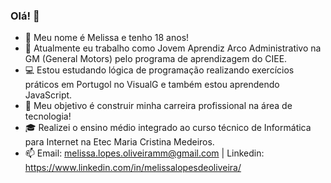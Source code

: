 ### Olá! 👋
- 👩 Meu nome é Melissa e tenho 18 anos!
- 🏢 Atualmente eu trabalho como Jovem Aprendiz Arco Administrativo na GM (General Motors) pelo programa de aprendizagem do CIEE.
- 💻 Estou estudando lógica de programação realizando exercícios práticos em Portugol no VisualG e também estou aprendendo JavaScript.
- 🎯 Meu objetivo é construir minha carreira profissional na área de tecnologia!
- 🎓 Realizei o ensino médio integrado ao curso técnico de Informática para Internet na Etec Maria Cristina Medeiros.
- 📫 Email: melissa.lopes.oliveiramm@gmail.com | Linkedin: https://www.linkedin.com/in/melissalopesdeoliveira/ 
